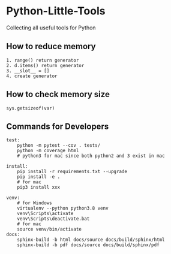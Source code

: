 # Python-Little-Tools
Collecting all useful tools for Python
## How to reduce memory
```
1. range() return generator
2. d.items() return generator
3. __slot__ = []
4. create generator
```
## How to check memory size
```
sys.getsizeof(var)
```
## Commands for Developers
```
test:
    python -m pytest --cov . tests/
    python -m coverage html
    # python3 for mac since both python2 and 3 exist in mac

install:
    pip install -r requirements.txt --upgrade
    pip install -e .
    # for mac
    pip3 install xxx

venv:
    # for Windows
    virtualenv --python python3.8 venv
    venv\Scripts\activate
    venv\Scripts\deactivate.bat
    # for mac
    source venv/bin/activate
docs:
    sphinx-build -b html docs/source docs/build/sphinx/html
    sphinx-build -b pdf docs/source docs/build/sphinx/pdf
```